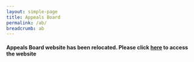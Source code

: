 ```yaml
---
layout: simple-page
title: Appeals Board
permalink: /ab/
breadcrumb: ab
---
```


#### Appeals Board website has been relocated. Please click [here](https://ab.mlaw.gov.sg) to access the website
